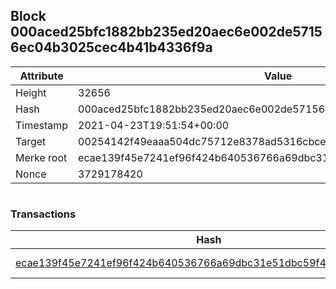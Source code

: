 ## Block 000aced25bfc1882bb235ed20aec6e002de57156ec04b3025cec4b41b4336f9a

Attribute | Value
--- | ---
Height | 32656
Hash | 000aced25bfc1882bb235ed20aec6e002de57156ec04b3025cec4b41b4336f9a
Timestamp | 2021-04-23T19:51:54+00:00
Target | 00254142f49eaaa504dc75712e8378ad5316cbcead634704b3734b6271167cc4
Merke root | ecae139f45e7241ef96f424b640536766a69dbc31e51dbc59f41f1c74caf6b71
Nonce | 3729178420

```

```

### Transactions

Hash | Amount
--- | ---
[ecae139f45e7241ef96f424b640536766a69dbc31e51dbc59f41f1c74caf6b71](ecae139f45e7241ef96f424b640536766a69dbc31e51dbc59f41f1c74caf6b71.md) | 10.00000000 SKEPTI 
